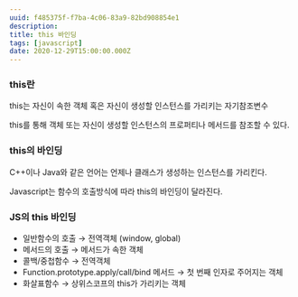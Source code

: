 ```yaml
---
uuid: f485375f-f7ba-4c06-83a9-82bd908854e1
description: 
title: this 바인딩
tags: [javascript]
date: 2020-12-29T15:00:00.000Z
---
```








### this란

this는 자신이 속한 객체 혹은 자신이 생성할 인스턴스를 가리키는 자기참조변수

this를 통해 객체 또는 자신이 생성할 인스턴스의 프로퍼티나 메서드를 참조할 수 있다.

### this의 바인딩

C++이나 Java와 같은 언어는 언제나 클래스가 생성하는 인스턴스를 가리킨다.

Javascript는 함수의 호출방식에 따라 this의 바인딩이 달라진다.

### JS의 this 바인딩

- 일반함수의 호출 → 전역객체 (window, global)
- 메서드의 호출 → 메서드가 속한 객체
- 콜백/중첩함수 → 전역객체
- Function.prototype.apply/call/bind 메서드 → 첫 번째 인자로 주어지는 객체
- 화살표함수 → 상위스코프의 this가 가리키는 객체

